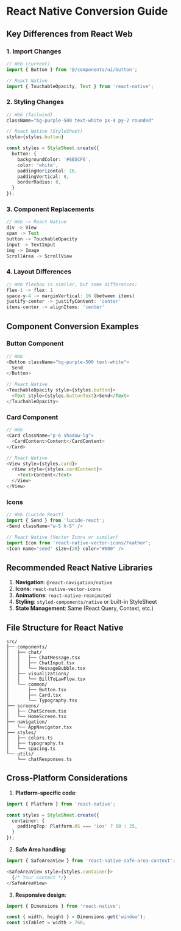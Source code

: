 
# React Native Conversion Guide

## Key Differences from React Web

### 1. Import Changes
```typescript
// Web (current)
import { Button } from '@/components/ui/button';

// React Native
import { TouchableOpacity, Text } from 'react-native';
```

### 2. Styling Changes
```typescript
// Web (Tailwind)
className="bg-purple-500 text-white px-4 py-2 rounded"

// React Native (StyleSheet)
style={styles.button}

const styles = StyleSheet.create({
  button: {
    backgroundColor: '#8B5CF6',
    color: 'white',
    paddingHorizontal: 16,
    paddingVertical: 8,
    borderRadius: 8,
  }
});
```

### 3. Component Replacements
```typescript
// Web -> React Native
div -> View
span -> Text
button -> TouchableOpacity
input -> TextInput
img -> Image
ScrollArea -> ScrollView
```

### 4. Layout Differences
```typescript
// Web flexbox is similar, but some differences:
flex-1 -> flex: 1
space-y-4 -> marginVertical: 16 (between items)
justify-center -> justifyContent: 'center'
items-center -> alignItems: 'center'
```

## Component Conversion Examples

### Button Component
```typescript
// Web
<Button className="bg-purple-500 text-white">
  Send
</Button>

// React Native
<TouchableOpacity style={styles.button}>
  <Text style={styles.buttonText}>Send</Text>
</TouchableOpacity>
```

### Card Component
```typescript
// Web
<Card className="p-6 shadow-lg">
  <CardContent>Content</CardContent>
</Card>

// React Native
<View style={styles.card}>
  <View style={styles.cardContent}>
    <Text>Content</Text>
  </View>
</View>
```

### Icons
```typescript
// Web (Lucide React)
import { Send } from 'lucide-react';
<Send className="w-5 h-5" />

// React Native (Vector Icons or similar)
import Icon from 'react-native-vector-icons/Feather';
<Icon name="send" size={20} color="#000" />
```

## Recommended React Native Libraries

1. **Navigation**: `@react-navigation/native`
2. **Icons**: `react-native-vector-icons`
3. **Animations**: `react-native-reanimated`
4. **Styling**: `styled-components/native` or built-in StyleSheet
5. **State Management**: Same (React Query, Context, etc.)

## File Structure for React Native

```
src/
├── components/
│   ├── chat/
│   │   ├── ChatMessage.tsx
│   │   ├── ChatInput.tsx
│   │   └── MessageBubble.tsx
│   ├── visualizations/
│   │   └── BillToLawFlow.tsx
│   └── common/
│       ├── Button.tsx
│       ├── Card.tsx
│       └── Typography.tsx
├── screens/
│   ├── ChatScreen.tsx
│   └── HomeScreen.tsx
├── navigation/
│   └── AppNavigator.tsx
├── styles/
│   ├── colors.ts
│   ├── typography.ts
│   └── spacing.ts
└── utils/
    └── chatResponses.ts
```

## Cross-Platform Considerations

1. **Platform-specific code**:
```typescript
import { Platform } from 'react-native';

const styles = StyleSheet.create({
  container: {
    paddingTop: Platform.OS === 'ios' ? 50 : 25,
  }
});
```

2. **Safe Area handling**:
```typescript
import { SafeAreaView } from 'react-native-safe-area-context';

<SafeAreaView style={styles.container}>
  {/* Your content */}
</SafeAreaView>
```

3. **Responsive design**:
```typescript
import { Dimensions } from 'react-native';

const { width, height } = Dimensions.get('window');
const isTablet = width > 768;
```
